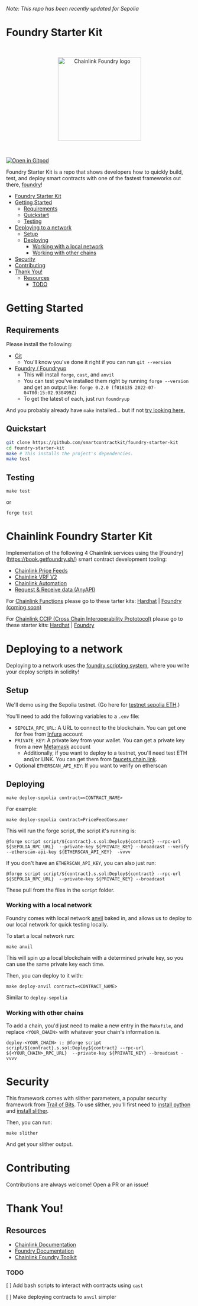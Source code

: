 *Note: This repo has been recently updated for Sepolia*

# Foundry Starter Kit

<br/>
<p align="center">
<a href="https://chain.link" target="_blank">
<img src="./img/chainlink-foundry.png" width="225" alt="Chainlink Foundry logo">
</a>
</p>
<br/>

[![Open in Gitpod](https://gitpod.io/button/open-in-gitpod.svg)](https://gitpod.io/#https://github.com/smartcontractkit/foundry-starter-kit)

Foundry Starter Kit is a repo that shows developers how to quickly build, test, and deploy smart contracts with one of the fastest frameworks out there, [foundry](https://github.com/gakonst/foundry)!


- [Foundry Starter Kit](#foundry-starter-kit)
- [Getting Started](#getting-started)
  - [Requirements](#requirements)
  - [Quickstart](#quickstart)
  - [Testing](#testing)
- [Deploying to a network](#deploying-to-a-network)
  - [Setup](#setup)
  - [Deploying](#deploying)
    - [Working with a local network](#working-with-a-local-network)
    - [Working with other chains](#working-with-other-chains)
- [Security](#security)
- [Contributing](#contributing)
- [Thank You!](#thank-you)
  - [Resources](#resources)
    - [TODO](#todo)

# Getting Started

## Requirements

Please install the following:

-   [Git](https://git-scm.com/book/en/v2/Getting-Started-Installing-Git)  
    -   You'll know you've done it right if you can run `git --version`
-   [Foundry / Foundryup](https://github.com/gakonst/foundry)
    -   This will install `forge`, `cast`, and `anvil`
    -   You can test you've installed them right by running `forge --version` and get an output like: `forge 0.2.0 (f016135 2022-07-04T00:15:02.930499Z)`
    -   To get the latest of each, just run `foundryup`

And you probably already have `make` installed... but if not [try looking here.](https://askubuntu.com/questions/161104/how-do-i-install-make)

## Quickstart

```sh
git clone https://github.com/smartcontractkit/foundry-starter-kit
cd foundry-starter-kit
make # This installs the project's dependencies.
make test
```

## Testing

```
make test
```

or

```
forge test
```

# Chainlink Foundry Starter Kit
 Implementation of the following 4 Chainlink services using the [Foundry] (https://book.getfoundry.sh/) smart contract development tooling:
 - [Chainlink Price Feeds](https://docs.chain.link/docs/using-chainlink-reference-contracts)
 - [Chainlink VRF V2](https://docs.chain.link/docs/chainlink-vrf)
 - [Chainlink Automation](https://docs.chain.link/chainlink-automation/introduction)
 - [Request & Receive data (AnyAPI)](https://docs.chain.link/any-api/introduction)


For [Chainlink Functions](https://docs.chain.link/chainlink-functions) please go to these tarter kits: [Hardhat](https://github.com/smartcontractkit/functions-hardhat-starter-kit)  |  [Foundry (coming soon)](https://github.com/smartcontractkit/functions-foundry-starter-kit)

For [Chainlink CCIP (Cross Chain Interoperability Prototocol)](https://docs.chain.link/ccip) please go to these starter kits: [Hardhat](https://github.com/smartcontractkit/ccip-starter-kit-hardhat) | [Foundry](https://github.com/smartcontractkit/ccip-starter-kit-foundry)

# Deploying to a network

Deploying to a network uses the [foundry scripting system](https://book.getfoundry.sh/tutorials/solidity-scripting.html), where you write your deploy scripts in solidity!

## Setup

We'll demo using the Sepolia testnet. (Go here for [testnet sepolia ETH](https://faucets.chain.link/).)

You'll need to add the following variables to a `.env` file:

-   `SEPOLIA_RPC_URL`: A URL to connect to the blockchain. You can get one for free from [Infura](https://www.infura.io/) account
-   `PRIVATE_KEY`: A private key from your wallet. You can get a private key from a new [Metamask](https://metamask.io/) account
    -   Additionally, if you want to deploy to a testnet, you'll need test ETH and/or LINK. You can get them from [faucets.chain.link](https://faucets.chain.link/).
-   Optional `ETHERSCAN_API_KEY`: If you want to verify on etherscan

## Deploying

```
make deploy-sepolia contract=<CONTRACT_NAME>
```

For example:

```
make deploy-sepolia contract=PriceFeedConsumer
```

This will run the forge script, the script it's running is:

```
@forge script script/${contract}.s.sol:Deploy${contract} --rpc-url ${SEPOLIA_RPC_URL}  --private-key ${PRIVATE_KEY} --broadcast --verify --etherscan-api-key ${ETHERSCAN_API_KEY}  -vvvv
```

If you don't have an `ETHERSCAN_API_KEY`, you can also just run:

```
@forge script script/${contract}.s.sol:Deploy${contract} --rpc-url ${SEPOLIA_RPC_URL}  --private-key ${PRIVATE_KEY} --broadcast 
```

These pull from the files in the `script` folder. 

### Working with a local network

Foundry comes with local network [anvil](https://book.getfoundry.sh/anvil/index.html) baked in, and allows us to deploy to our local network for quick testing locally. 

To start a local network run:

```
make anvil
```

This will spin up a local blockchain with a determined private key, so you can use the same private key each time. 

Then, you can deploy to it with:

```
make deploy-anvil contract=<CONTRACT_NAME>
```

Similar to `deploy-sepolia`

### Working with other chains

To add a chain, you'd just need to make a new entry in the `Makefile`, and replace `<YOUR_CHAIN>` with whatever your chain's information is. 

```
deploy-<YOUR_CHAIN> :; @forge script script/${contract}.s.sol:Deploy${contract} --rpc-url ${<YOUR_CHAIN>_RPC_URL}  --private-key ${PRIVATE_KEY} --broadcast -vvvv

```

# Security

This framework comes with slither parameters, a popular security framework from [Trail of Bits](https://www.trailofbits.com/). To use slither, you'll first need to [install python](https://www.python.org/downloads/) and [install slither](https://github.com/crytic/slither#how-to-install).

Then, you can run:

```
make slither
```

And get your slither output. 



# Contributing

Contributions are always welcome! Open a PR or an issue!

# Thank You!

## Resources

-   [Chainlink Documentation](https://docs.chain.link/)
-   [Foundry Documentation](https://book.getfoundry.sh/)
-   [Chainlink Foundry Toolkit](https://github.com/smartcontractkit/foundry-chainlink-plugin)

### TODO

[ ] Add bash scripts to interact with contracts using `cast`

[ ] Make deploying contracts to `anvil` simpler
